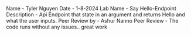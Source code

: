 Name - Tyler Nguyen
Date - 1-8-2024
Lab Name - Say Hello-Endpoint
Description - Api Endpoint that state in an argument and returns Hello and what the user inputs.
Peer Review by - Ashur Nanno
Peer Review - The code runs without any issues.. great work
